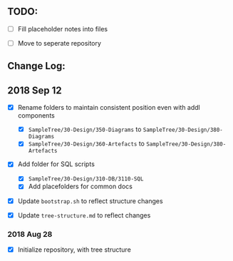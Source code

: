 ## TODO:
- [ ] Fill placeholder notes into files
- [ ] Move to seperate repository


## Change Log:

## 2018 Sep 12
- [x] Rename folders to maintain consistent position even with addl components 
	- [x] `SampleTree/30-Design/350-Diagrams` to `SampleTree/30-Design/380-Diagrams`
	- [x] `SampleTree/30-Design/360-Artefacts` to `SampleTree/30-Design/380-Artefacts`
- [x] Add folder for SQL scripts
	- [x] `SampleTree/30-Design/310-DB/3110-SQL`
	- [x] Add placefolders for common docs
- [x] Update `bootstrap.sh` to reflect structure changes
- [x] Update `tree-structure.md` to reflect changes


### 2018 Aug 28
- [x] Initialize repository, with tree structure
